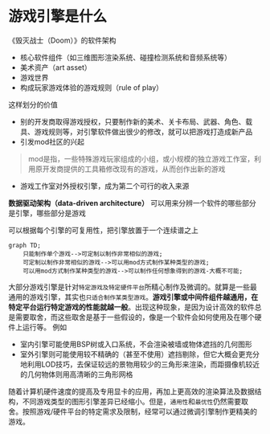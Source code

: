 # 游戏引擎是什么

《毁灭战士（Doom）》的软件架构
- 核心软件组件（如三维图形渲染系统、碰撞检测系统和音频系统等）
- 美术资产（art asset）
- 游戏世界
- 构成玩家游戏体验的游戏规则（rule of play）

这样划分的价值
- 别的开发商取得游戏授权，只要制作新的美术、关卡布局、武器、角色、载具、游戏规则等，对引擎软件做出很少的修改，就可以把游戏打造成新产品
- 引发mod社区的兴起
> mod是指，一些特殊游戏玩家组成的小组，或小规模的独立游戏工作室，利用原开发商提供的工具箱修改现有的游戏，从而创作出新的游戏
- 游戏工作室对外授权引擎，成为第二个可行的收入来源

**数据驱动架构（data-driven architecture）** 可以用来分辨一个软件的哪些部分是引擎，哪些部分是游戏

可以根据每个引擎的可复用性，把引擎放置于一个连续谱之上

```mermaid
graph TD;
    只能制作单个游戏-->可定制以制作非常相似的游戏;
    可定制以制作非常相似的游戏-->可以用mod方式制作某种类型的游戏;
    可以用mod方式制作某种类型的游戏-->可以制作任何想象得到的游戏-大概不可能;
```

大部分游戏引擎是针对`特定游戏及特定硬件平台`所精心制作及微调的。就算是一些最通用的游戏引擎，其实也`只适合制作某类型游戏`。**游戏引擎或中间件组件越通用，在特定平台运行特定游戏的性能就越一般**。出现这种现象，是因为设计高效的软件总是需要取舍，而这些取舍是基于一些假设的，像是一个软件会如何使用及在哪个硬件上运行等。
例如
- 室内引擎可能使用BSP树或入口系统，不会渲染被墙或物体遮挡的几何图形
- 室外引擎则可能使用较不精确的（甚至不使用）遮挡剔除，但它大概会更充分地利用LOD技巧，去保证较远的景物用较少的三角形来渲染，而距摄像机较近的几何物体则用高清晰的三角形网格

随着计算机硬件速度的提高及专用显卡的应用，再加上更高效的渲染算法及数据结构，不同游戏类型的图形引擎差异已经缩小。但是，`通用性`和`最优性`仍然需要取舍。按照游戏/硬件平台的特定需求及限制，经常可以通过微调引擎制作更精美的游戏。
